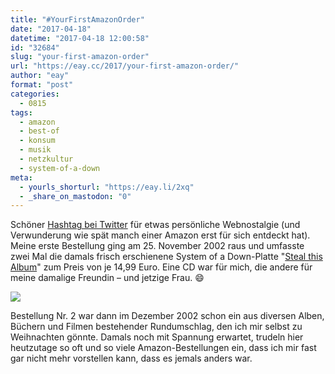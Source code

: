 ```yaml
---
title: "#YourFirstAmazonOrder"
date: "2017-04-18"
datetime: "2017-04-18 12:00:58"
id: "32684"
slug: "your-first-amazon-order"
url: "https://eay.cc/2017/your-first-amazon-order/"
author: "eay"
format: "post"
categories:
  - 0815
tags:
  - amazon
  - best-of
  - konsum
  - musik
  - netzkultur
  - system-of-a-down
meta:
  - yourls_shorturl: "https://eay.li/2xq"
  - _share_on_mastodon: "0"
---
```


Schöner [Hashtag bei Twitter](https://twitter.com/hashtag/YourFirstAmazonOrder) für etwas persönliche Webnostalgie (und Verwunderung wie spät manch einer Amazon erst für sich entdeckt hat). Meine erste Bestellung ging am 25. November 2002 raus und umfasste zwei Mal die damals frisch erschienene System of a Down-Platte "[Steal this Album](http://www.amazon.de/exec/obidos/ASIN/B001HZFLVK/eayznet-21)" zum Preis von je 14,99 Euro. Eine CD war für mich, die andere für meine damalige Freundin – und jetzige Frau. 😄

![](https://eay.cc/uploads/2017/first-amazon-order.jpg)

Bestellung Nr. 2 war dann im Dezember 2002 schon ein aus diversen Alben, Büchern und Filmen bestehender Rundumschlag, den ich mir selbst zu Weihnachten gönnte. Damals noch mit Spannung erwartet, trudeln hier heutzutage so oft und so viele Amazon-Bestellungen ein, dass ich mir fast gar nicht mehr vorstellen kann, dass es jemals anders war.
